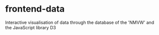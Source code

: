 # frontend-data
Interactive visualisation of data through the database of the 'NMVW' and the JavaScript library D3
